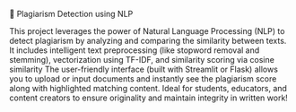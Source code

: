 🚨 Plagiarism Detection using NLP 

This project leverages the power of Natural Language Processing (NLP) to detect plagiarism by analyzing and comparing the similarity between texts. 
It includes intelligent text preprocessing (like stopword removal and stemming), vectorization using TF-IDF, and similarity scoring via cosine similarity
The user-friendly interface (built with Streamlit or Flask) allows you to upload or input documents and instantly see the plagiarism score along with highlighted matching content. 
Ideal for students, educators, and content creators to ensure originality and maintain integrity in written work! 
